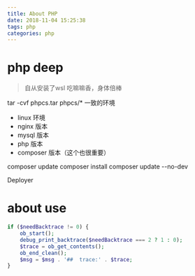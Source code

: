 ```yaml
---
title: About PHP
date: 2018-11-04 15:25:38
tags: php
categories: php
---
```




# php deep 

>  自从安装了wsl 吃嘛嘛香，身体倍棒
> 
tar -cvf phpcs.tar phpcs/*
一致的环境  
- linux 环境
- nginx 版本
- mysql 版本
- php 版本
- composer 版本（这个也很重要）

composer update
composer install
composer update --no-dev


Deployer


# about use

``` php
if ($needBacktrace != 0) {
    ob_start();
    debug_print_backtrace($needBacktrace === 2 ? 1 : 0);
    $trace = ob_get_contents();
    ob_end_clean();
    $msg = $msg . '##  trace:' . $trace;
}

```


